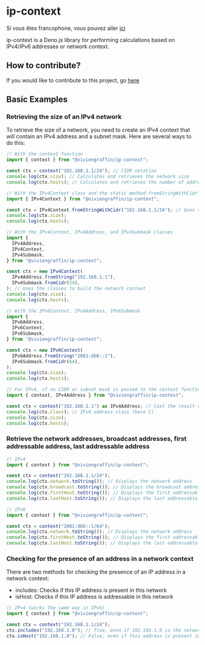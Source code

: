 # ip-context

Si vous êtes francophone, vous pouvez aller [ici](./md/fr/LISEZ_MOI.md)

ip-context is a Deno.js library for performing calculations based on IPv4/IPv6
addresses or network context.

## How to contribute?

If you would like to contribute to this project, go [here](HOW_TO_CONTRIBUTE.md)

## Basic Examples

### Retrieving the size of an IPv4 network

To retrieve the size of a network, you need to create an IPv4 context that will
contain an IPv4 address and a subnet mask. Here are several ways to do this:

```ts
// With the context function
import { context } from "@viviengraffin/ip-context";

const ctx = context("192.168.1.1/24"); // CIDR notation
console.log(ctx.size); // Calculates and retrieves the network size
console.log(ctx.hosts); // Calculates and retrieves the number of addressable IP addresses in this network

// With the IPv4Context class and the static method fromStringWithCidr
import { IPv4Context } from "@viviengraffin/ip-context";

const ctx = IPv4Context.fromStringWithCidr("192.168.1.1/24"); // Uses the IPv4Context class to directly determine the type
console.log(ctx.size);
console.log(ctx.hosts);

// With the IPv4Context, IPv4Address, and IPv4Submask classes
import {
  IPv4Address,
  IPv4Context,
  IPv4Submask,
} from "@viviengraffin/ip-context";

const ctx = new IPv4Context(
  IPv4Address.fromString("192.168.1.1"),
  IPv4Submask.fromCidr(24),
); // Uses the classes to build the network context
console.log(ctx.size);
console.log(ctx.hosts);

// With the IPv6Context, IPv6Address, IPv6Submask
import {
  IPv6Address,
  IPv6Context,
  IPv6Submask,
} from "@viviengraffin/ip-context";

const ctx = new IPv6Context(
  IPv6Address.fromString("2001:db6::1"),
  IPv6Submask.fromCidr(64),
);
console.log(ctx.size);
console.log(ctx.hosts);

// For IPv4, if no CIDR or subnet mask is passed to the context function, it is based on the IPv4 class.
import { context, IPv4Address } from "@viviengraffin/ip-context";

const ctx = context("192.168.1.1") as IPv4Address; // Cast the result of context so that TypeScript understands that we are expecting an instance of IPv4Context
console.log(ctx.class); // IPv4 address class (here C)
console.log(ctx.size);
console.log(ctx.hosts);
```

### Retrieve the network addresses, broadcast addresses, first addressable address, last addressable address

```ts
// IPv4
import { context } from "@viviengraffin/ip-context";

const ctx = context("192.168.1.1/24");
console.log(ctx.network.toString()); // Displays the network address
console.log(ctx.broadcast.toString()); // Displays the broadcast address
console.log(ctx.firstHost.toString()); // Displays the first addressable address
console.log(ctx.lastHost.toString()); // Displays the last addressable address

// IPv6
import { context } from "@viviengraffin/ip-context";

const ctx = context("2001:db6::1/64");
console.log(ctx.network.toString()); // Displays the network address
console.log(ctx.firstHost.toString()); // Displays the first addressable address
console.log(ctx.lastHost.toString()); // Displays the last addressable address
```

### Checking for the presence of an address in a network context

There are two methods for checking the presence of an IP address in a network
context:

- includes: Checks if this IP address is present in this network
- isHost: Checks if this IP address is addressable in this network

```ts
// IPv4 (works the same way in IPv6)
import { context } from "@viviengraffin/ip-context";

const ctx = context("192.168.1.1/24");
ctx.includes("192.168.1.0"); // True, even if 192.168.1.0 is the network address, it is present in this network
ctx.isHost("192.168.1.0"); // False, even if this address is present in this network, it is the network address that is not addressable
```

